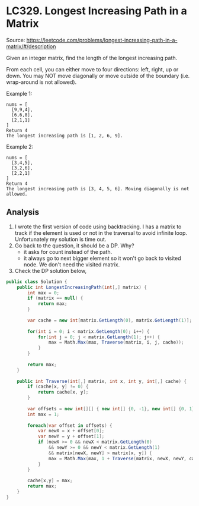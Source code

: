 # LC329. Longest Increasing Path in a Matrix
Source: https://leetcode.com/problems/longest-increasing-path-in-a-matrix/#/description

Given an integer matrix, find the length of the longest increasing path.

From each cell, you can either move to four directions: left, right, up or down. You may NOT move diagonally or move outside of the boundary (i.e. wrap-around is not allowed).

Example 1:
```
nums = [
  [9,9,4],
  [6,6,8],
  [2,1,1]
]
Return 4
The longest increasing path is [1, 2, 6, 9].
```

Example 2:
```
nums = [
  [3,4,5],
  [3,2,6],
  [2,2,1]
]
Return 4
The longest increasing path is [3, 4, 5, 6]. Moving diagonally is not allowed.
```

## Analysis
1. I wrote the first version of code using backtracking. I has a matrix to track if the element is used or not in the traversal to avoid infinite loop. Unfortunately my solution is time out.
2. Go back to the question, it should be a DP. Why?
    * it asks for count instead of the path.
    * it always go to next bigger element so it won't go back to visited node. We don't need the visited matrix.
3. Check the DP solution below,

```csharp
public class Solution {
    public int LongestIncreasingPath(int[,] matrix) {
        int max = 0;
        if (matrix == null) {
            return max;
        }
        
        var cache = new int[matrix.GetLength(0), matrix.GetLength(1)];
        
        for(int i = 0; i < matrix.GetLength(0); i++) {
            for(int j = 0; j < matrix.GetLength(1); j++) {
                max = Math.Max(max, Traverse(matrix, i, j, cache));
            }
        }
        
        return max;
    }
    
    public int Traverse(int[,] matrix, int x, int y, int[,] cache) {
        if (cache[x, y] != 0) {
            return cache[x, y];
        }
        
        var offsets = new int[][] { new int[] {0, -1}, new int[] {0, 1}, new int[]{-1, 0}, new int[]{1, 0}};
        int max = 1;
        
        foreach(var offset in offsets) {
            var newX = x + offset[0];
            var newY = y + offset[1];
            if (newX >= 0 && newX < matrix.GetLength(0)
                && newY >= 0 && newY < matrix.GetLength(1)
                && matrix[newX, newY] > matrix[x, y]) {
                max = Math.Max(max, 1 + Traverse(matrix, newX, newY, cache));
            }
        }
        
        cache[x,y] = max;
        return max;
    }
}
```
